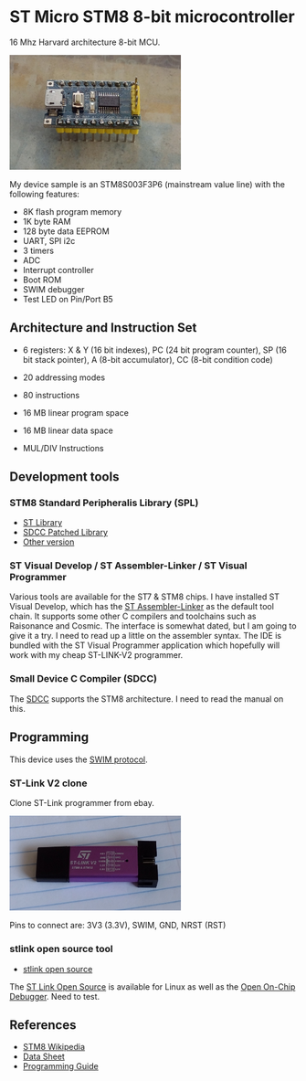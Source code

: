 # ST Micro STM8 8-bit microcontroller

16 Mhz Harvard architecture 8-bit MCU.

<img src="stm8s003f3p6.png" width="300">

My device sample is an STM8S003F3P6 (mainstream value line) with the following features:

* 8K flash program memory
* 1K byte RAM
* 128 byte data EEPROM
* UART, SPI i2c
* 3 timers
* ADC
* Interrupt controller 
* Boot ROM
* SWIM debugger
* Test LED on Pin/Port B5

## Architecture and Instruction Set

* 6 registers: X & Y (16 bit indexes), PC (24 bit program counter), SP (16 bit stack pointer), A (8-bit accumulator), CC (8-bit condition code)
* 20 addressing modes
* 80 instructions

* 16 MB linear program space
* 16 MB linear data space

* MUL/DIV Instructions

## Development tools

### STM8 Standard Peripheralis Library (SPL)

* [ST Library](https://my.st.com/content/my_st_com/en/products/embedded-software/mcus-embedded-software/stm8-embedded-software/stsw-stm8069.html)
* [SDCC Patched Library](https://github.com/gicking/STM8-SPL_SDCC_patch)
* [Other version](https://github.com/gicking/STM8-SPL_SDCC_patch)

### ST Visual Develop / ST Assembler-Linker / ST Visual Programmer

Various tools are available for the ST7 & STM8 chips. I have installed ST Visual Develop, which has the [ST Assembler-Linker](https://www.st.com/resource/en/user_manual/um0144-st-assemblerlinker-stmicroelectronics.pdf) as the default tool chain. It supports some other C compilers and toolchains such as Raisonance and Cosmic. The interface is somewhat dated, but I am going
to give it a try. I need to read up a little on the assembler syntax. The IDE is bundled with the ST Visual Programmer application which hopefully will work with my cheap ST-LINK-V2 programmer. 

### Small Device C Compiler (SDCC)

The [SDCC](https://sdcc.sourceforge.net) supports the STM8 architecture. I need to read the manual on this. 

## Programming

This device uses the [SWIM protocol](https://www.st.com/resource/en/user_manual/um0470-stm8-swim-communication-protocol-and-debug-module-stmicroelectronics.pdf).

### ST-Link V2 clone

Clone ST-Link programmer from ebay.

<img src="st-link-v2-ebay.png" width="300">

Pins to connect are: 3V3 (3.3V), SWIM, GND, NRST (RST)

### stlink open source tool

* [stlink open source](https://github.com/stlink-org/stlink)

The [ST Link Open Source](https://github.com/stlink-org/stlink) is available for Linux as well as the [Open On-Chip Debugger](https://openocd.org). Need to test.

## References

* [STM8 Wikipedia](https://en.wikipedia.org/wiki/STM8)
* [Data Sheet](https://www.st.com/resource/en/datasheet/stm8s003f3.pdf)
* [Programming Guide](file:///home/steve/Downloads/pm0044-stm8-cpu-programming-manual-stmicroelectronics.pdf)

